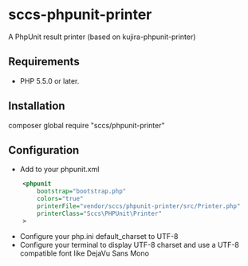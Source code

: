 sccs-phpunit-printer
======================

A PhpUnit result printer (based on kujira-phpunit-printer)

## Requirements

 * PHP 5.5.0 or later.

## Installation

composer global require "sccs/phpunit-printer"

## Configuration

* Add to your phpunit.xml

```xml
    <phpunit
        bootstrap="bootstrap.php"
        colors="true"
        printerFile="vendor/sccs/phpunit-printer/src/Printer.php"
        printerClass="Sccs\PHPUnit\Printer"
    >
```

* Configure your php.ini default_charset to UTF-8
* Configure your terminal to display UTF-8 charset and use a UTF-8 compatible font like DejaVu Sans Mono
